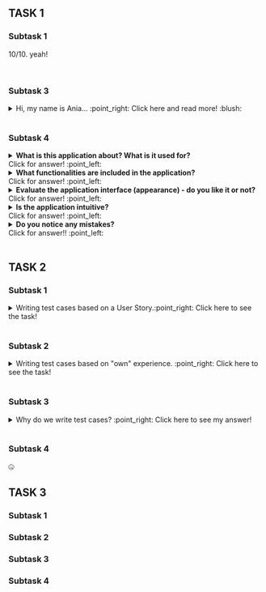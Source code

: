 ## TASK 1

### Subtask 1
<p>10/10. yeah!</p>
<br>

### Subtask 3

<details>
<summary>Hi, my name is Ania... :point_right: Click here and read more! :blush:</summary><br>
  <p>I decided to take part in the project because<b> I love new challenges</b> and I would like to finally do what I like. Since the beginning of my career, I've been drawn towards "tinkering" with websites, testing mobile applications and various software, which I kind of managed to do in my previous positions, although they weren't IT-related. And I always wanted to do more of this, but the other responsibilities of my position didn't allow me to. My aim is to build up a portfolio so that I can confidently start applying for jobs in this profession.</p>:muscle:
</details><br>

### Subtask 4

  <details>
    <summary><b>What is this application about? What is it used for?</b><br> Click for answer!	:point_left:</summary> <br> 
    <p>The app is used to record matches between teams and their results.</p>
   <br>
    </details>

 <details>
<summary><b>What functionalities are included in the application?</b><br> Click for answer!	:point_left:<br></summary>
  <br>
<ol>
  <li>login,</li>
  <li>adding players, </li>
  <li>adding matches and their results, </li>
  <li>creating reports, </li>
  <li>summary panel of the number of players, matches, reports and actions entered, </li>
  <li>contact with the dev team, </li>
  <li>recent activity.</li>
  </ol>
<br>
</details>

<details>
  <summary><b>Evaluate the application interface (appearance) - do you like it or not?</b><br> Click for answer!	:point_left:</summary><br>
  
<ul>
<li>The app's interface gives the impression of being very chaotic. At first it is not clear where to look, where to start and what the application is actually for. I suggest tidying up the home page and adopting standard practices in the visual and information hierarchy.</li><br>
  
<li>What I find missing from the menu is what is in the middle of the panel, i.e. links to add players, contact dev team, reports. I suggest expanding the menu to include the features the site has.</li><br>
  
<li>The logo and description of the application are in a non-standard place, i.e. not on the top left, but next to the menu, almost in the middle of the page, which adds to the impression of chaos. I suggest moving it to the indicated location.</li><br>
  
<li>The application is so simple and has so few functions that learning how it works is a matter of a few minutes for a person with no disabilities. If you have a visual impairment, for example, it can be cumbersome. I suggest tidying up the home page and adding a guide.</li><br>
  
<li>No option to add a match without adding a new player.</li><br>
  
<li>There is no option to verify that the data entered is correct, i.e. that the infomation is true.</li><br>

<li>The option to change the language is in a non-standard place. I suggest changing it to the right hand corner.</li><br>
  
<li>On the homepage I would add information about which teams played against each other and the result of the match.</li> <br>
  
<li>In addition to this, I would add a section showing which team has won the most matches, which player has scored the most goals.</li> <br>
  
<li>It might be tempting to add photographs of the players and to add information on what minute a goal was scored and by whom.</li><br> 
  
<li>The panel with the number of players etc. could be clickable and redirect to a page with detailed information.</li><br>
  </ul>
  <br>
  </details>
  
<details>
  <summary><b>Is the application intuitive? </b><br> Click for answer!	:point_left:</summary>><br>
  I had to think for a while before I understood what the app was for. In my opinion, it is not intuitive, or at least there is a lot of room for improvement, as I have pointed out above.
  <br>
  </details>
  
  <details>
  <summary><b>Do you notice any mistakes?</b><br> Click for answer!!	:point_left:</summary><br>
  
  <p>Yes, I do :face_with_spiral_eyes:<br></p>
  <ul>
    <li>English names appear in the Polish version.</li><br>
    <li>In the player's edition the level of play, Main position and alternate position should be a list of choices. At present, anything can be entered, which makes for nonsense in the reports.</li><br>
    <li>In my opinion it is a mistake not to be able to add a match without adding a player.</li><br> 
    <li>In the report, the teams are Objects, and they should have their own names. Without that the report is worthless.</li><br>
    <li>There are several errors in the console including 404. I have included a picture. <a href="https://user-images.githubusercontent.com/122752057/213030604-b4c220bc-d710-452b-9e7e-7f459aebc489.png">Click!</a></li>
    </ul>
   
<br>
</details>
<br>



## TASK 2

### Subtask 1

<details>
<summary>Writing test cases based on a User Story.:point_right: Click here to see the task!</summary><br>

<ul>
<li><a href="https://docs.google.com/spreadsheets/d/1esb3fJGxXc7botlI1yLIoygmd4niZft-Q6UKA593edg/edit?usp=share_link">US_01</a></li><br>
<li><a href="https://docs.google.com/spreadsheets/d/1esb3fJGxXc7botlI1yLIoygmd4niZft-Q6UKA593edg/edit#gid=1212117345">US_02</a></li><br>
</ul>
</details>
<br>

### Subtask 2

<details>
<summary>Writing test cases based on "own" experience. :point_right: Click here to see the task!</summary><br>

<ul>
<li><a href="https://docs.google.com/spreadsheets/d/1pJEQ4pFfM-S5veqqYfkTCr1qFqLzhu1Bj0prvMUMQ3k/edit?usp=share_link">Test cases</a></li>
  </ul>
  </details>
  <br>
  
### Subtask 3

<details>
<summary>Why do we write test cases? :point_right: Click here to see my answer!</summary><br>

https://user-images.githubusercontent.com/122752057/214440649-a05ec41c-1b17-4c2e-85b2-f4c1cee6fd0c.mp4
</details>
<br>

### Subtask 4

:zipper_mouth_face:


## TASK 3

### Subtask 1

### Subtask 2

### Subtask 3

### Subtask 4
